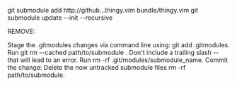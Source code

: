 

git submodule add http://github...thingy.vim bundle/thingy.vim
git submodule update --init --recursive


REMOVE:

Stage the .gitmodules changes via command line using: git add .gitmodules.
Run git rm --cached path/to/submodule . Don't include a trailing slash -- that will lead to an error.
Run rm -rf .git/modules/submodule_name.
Commit the change:
Delete the now untracked submodule files rm -rf path/to/submodule.

